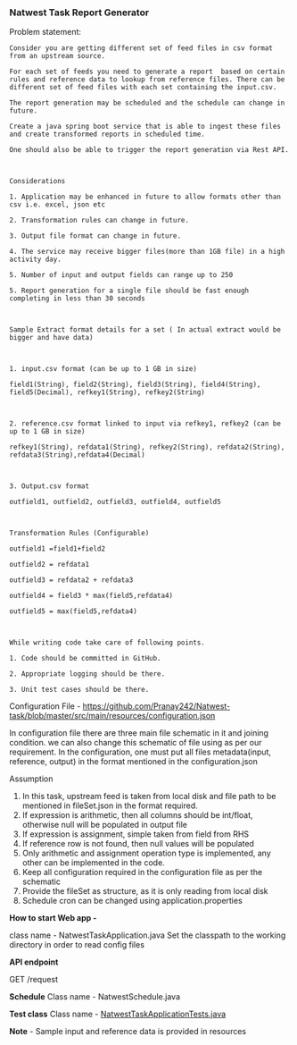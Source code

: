 ### **Natwest Task Report Generator**

Problem statement:
```
Consider you are getting different set of feed files in csv format from an upstream source.

For each set of feeds you need to generate a report  based on certain rules and reference data to lookup from reference files. There can be different set of feed files with each set containing the input.csv.

The report generation may be scheduled and the schedule can change in future.

Create a java spring boot service that is able to ingest these files and create transformed reports in scheduled time.

One should also be able to trigger the report generation via Rest API.



Considerations

1. Application may be enhanced in future to allow formats other than csv i.e. excel, json etc

2. Transformation rules can change in future.

3. Output file format can change in future.

4. The service may receive bigger files(more than 1GB file) in a high activity day.

5. Number of input and output fields can range up to 250

5. Report generation for a single file should be fast enough completing in less than 30 seconds



Sample Extract format details for a set ( In actual extract would be bigger and have data)



1. input.csv format (can be up to 1 GB in size)

field1(String), field2(String), field3(String), field4(String), field5(Decimal), refkey1(String), refkey2(String)



2. reference.csv format linked to input via refkey1, refkey2 (can be up to 1 GB in size)

refkey1(String), refdata1(String), refkey2(String), refdata2(String), refdata3(String),refdata4(Decimal)



3. Output.csv format

outfield1, outfield2, outfield3, outfield4, outfield5



Transformation Rules (Configurable)

outfield1 =field1+field2

outfield2 = refdata1

outfield3 = refdata2 + refdata3

outfield4 = field3 * max(field5,refdata4)

outfield5 = max(field5,refdata4)



While writing code take care of following points.

1. Code should be committed in GitHub.

2. Appropriate logging should be there.

3. Unit test cases should be there.

```

Configuration File -
https://github.com/Pranay242/Natwest-task/blob/master/src/main/resources/configuration.json

In configuration file there are three main file schematic in it and joining condition.
we can also change this schematic of file using as per our requirement.
In the configuration, one must put all files metadata(input, reference, output) in the format mentioned in the configuration.json

Assumption
1. In this task, upstream feed is taken from local disk and file path to be mentioned in fileSet.json in the format required.
2. If expression is arithmetic, then all columns should be int/float, otherwise null will be populated in output file
3. If expression is assignment, simple taken from field from RHS
4. If reference row is not found, then null values will be populated
5. Only arithmetic and assignment operation type is implemented, any other can be implemented in the code.
6. Keep all configuration required in the configuration file as per the schematic
7. Provide the fileSet as structure, as it is only reading from local disk
8. Schedule cron can be changed using application.properties


**How to start Web app -** 

class name - NatwestTaskApplication.java
Set the classpath to the working directory in order to read config files

**API endpoint**

GET /request

**Schedule**
Class name - NatwestSchedule.java

**Test class**
Class name - [NatwestTaskApplicationTests.java](src%2Ftest%2Fjava%2Fcom%2FNatwest%2Ftask%2Fnatwest_task%2FNatwestTaskApplicationTests.java)

**Note** - Sample input and reference data is provided in resources

